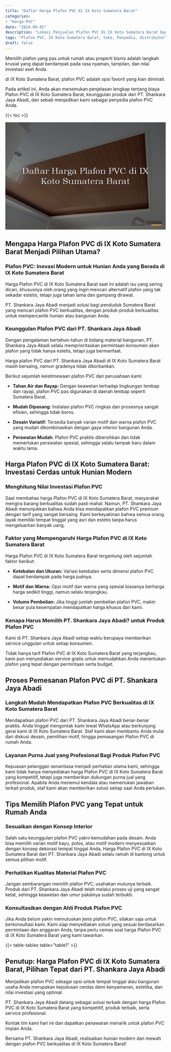 ```yaml
---
title: "Daftar Harga Plafon PVC di IX Koto Sumatera Barat"
categories: 
- "Harga-PVC"
date: "2024-09-05"
description: "Lokasi Penjualan Plafon PVC di IX Koto Sumatera Barat bagi tempat tinggal, perkantoran, serta ritel. Panel unggulan, pilihan motif, warna modern, beserta layanan instalasi ditangani oleh tenaga ahli berpengalaman dan garansi resmi!|Layanan penjualan Plafon PVC di IX Koto Sumatera Barat bagi kebutuhan rumah, kantor, atau ritel, beserta material terbaik dan penempatan oleh teknisi ahli dan jaminan resmi.|Solusi Plafon PVC di IX Koto Sumatera Barat yang terpercaya bagi rumah, kantor, serta toko, bersama material berkualitas dan pemasangan ditangani oleh tim ahli dan kepastian resmi.|Penyediaan Plafon PVC di IX Koto Sumatera Barat untuk rumah, perkantoran, serta gerai, beserta material berkualitas dan instalasi dikerjakan oleh tim profesional, disertai beserta kepastian resmi.}"
tags: "Plafon PVC, IX Koto Sumatera Barat, toko, Penyedia, distributor"
draft: false
---
```


Memilih plafon yang pas untuk rumah atau properti bisnis adalah langkah krusial yang dapat berdampak pada rasa nyaman, tampilan, dan nilai investasi aset Anda.

di IX Koto Sumatera Barat, plafon PVC adalah opsi favorit yang kian diminati.

Pada artikel ini, Anda akan menemukan penjelasan lengkap tentang biaya Plafon PVC di IX Koto Sumatera Barat, keunggulan produk dari PT. Shankara Jaya Abadi, dan sebab menjadikan kami sebagai penyedia plafon PVC Anda.

{{< toc >}}

![Daftar Harga Plafon PVC di IX Koto Sumatera Barat](/images/Harga-PVC/Daftar-Harga-Plafon-PVC-di-IX-Koto-Sumatera-Barat.png)


## Mengapa Harga Plafon PVC di IX Koto Sumatera Barat Menjadi Pilihan Utama?

### Plafon PVC: Inovasi Modern untuk Hunian Anda yang Berada di IX Koto Sumatera Barat

Harga Plafon PVC di IX Koto Sumatera Barat saat ini adalah isu yang sering dicari, khususnya oleh orang yang ingin mencari alternatif plafon yang tak sekadar estetis, tetapi juga tahan lama dan gampang dirawat.

PT. Shankara Jaya Abadi menjadi solusi bagi penduduk Sumatera Barat yang mencari plafon PVC berkualitas, dengan produk-produk berkualitas untuk mempercantik hunian atau bangunan Anda.

### Keunggulan Plafon PVC dari PT. Shankara Jaya Abadi

Dengan pengalaman bertahun-tahun di bidang material bangunan, PT. Shankara Jaya Abadi selalu memprioritaskan permintaan konsumen akan plafon yang tidak hanya estetis, tetapi juga bermanfaat.

Harga plafon PVC dari PT. Shankara Jaya Abadi di IX Koto Sumatera Barat masih bersaing, namun gradenya tidak dikorbankan.

Berikut sejumlah keistimewaan plafon PVC dari perusahaan kami:

- **Tahan Air dan Rayap:** Dengan keawetan terhadap lingkungan lembap dan rayap, plafon PVC pas digunakan di daerah lembap seperti Sumatera Barat.

- **Mudah Dipasang:** Instalasi plafon PVC ringkas dan prosesnya sangat efisien, sehingga tidak boros.

- **Desain Variatif:** Tersedia banyak varian motif dan warna plafon PVC yang mudah dikombinasikan dengan gaya interior bangunan Anda.

- **Perawatan Mudah:** Plafon PVC praktis dibersihkan dan tidak memerlukan perawatan spesial, sehingga selalu tampak baru dalam waktu lama.

## Harga Plafon PVC di IX Koto Sumatera Barat: Investasi Cerdas untuk Hunian Modern

### Menghitung Nilai Investasi Plafon PVC

Saat membahas harga Plafon PVC di IX Koto Sumatera Barat, masyarakat mengira barang berkualitas sudah pasti mahal. Namun, PT. Shankara Jaya Abadi menunjukkan bahwa Anda bisa mendapatkan plafon PVC premium dengan tarif yang sangat bersaing. Kami berkeyakinan bahwa semua orang layak memiliki tempat tinggal yang asri dan estetis tanpa harus mengeluarkan banyak uang.

### Faktor yang Mempengaruhi Harga Plafon PVC di IX Koto Sumatera Barat

Harga Plafon PVC di IX Koto Sumatera Barat tergantung oleh sejumlah faktor berikut:

- **Ketebalan dan Ukuran:** Variasi ketebalan serta dimensi plafon PVC dapat berdampak pada harga jualnya.

- **Motif dan Warna:** Opsi motif dan warna yang spesial biasanya berharga harga sedikit tinggi, namun selalu terjangkau.

- **Volume Pembelian:** Jika tinggi jumlah pembelian plafon PVC, makin besar pula kesempatan mendapatkan harga khusus dari kami.

### Kenapa Harus Memilih PT. Shankara Jaya Abadi? untuk Produk Plafon PVC

Kami di PT. Shankara Jaya Abadi setiap waktu berupaya memberikan service unggulan untuk setiap konsumen.

Tidak hanya tarif Plafon PVC di IX Koto Sumatera Barat yang terjangkau, kami pun menyediakan service gratis untuk memudahkan Anda menentukan plafon yang tepat dengan permintaan serta budget.

## Proses Pemesanan Plafon PVC di PT. Shankara Jaya Abadi

### Langkah Mudah Mendapatkan Plafon PVC Berkualitas di IX Koto Sumatera Barat

Mendapatkan plafon PVC dari PT. Shankara Jaya Abadi benar-benar praktis. Anda tinggal mengontak kami lewat WhatsApp atau berkunjung gerai kami di IX Koto Sumatera Barat. Staf kami akan membantu Anda mulai dari diskusi desain, pemilihan motif, hingga pemasangan Plafon PVC di rumah Anda.

### Layanan Purna Jual yang Profesional Bagi Produk Plafon PVC

Kepuasan pelanggan senantiasa menjadi perhatian utama kami, sehingga kami tidak hanya menyediakan harga Plafon PVC di IX Koto Sumatera Barat yang kompetitif, tetapi juga memberikan dukungan purna jual yang profesional. Apabila Anda menemui kendala atau memerlukan jawaban terkait produk, staf kami akan memberikan solusi setiap saat Anda perlukan.

## Tips Memilih Plafon PVC yang Tepat untuk Rumah Anda

### Sesuaikan dengan Konsep Interior

Salah satu keunggulan plafon PVC yakni kemudahan pada desain. Anda bisa memilih varian motif kayu, polos, atau motif modern menyesuaikan dengan konsep dekorasi tempat tinggal Anda. Harga Plafon PVC di IX Koto Sumatera Barat dari PT. Shankara Jaya Abadi selalu ramah di kantong untuk semua pilihan motif.

### Perhatikan Kualitas Material Plafon PVC

Jangan sembarangan memilih plafon PVC, usahakan mutunya terbaik. Produk dari PT. Shankara Jaya Abadi telah melalui proses uji yang sangat ketat, sehingga keawetan dan umur pakainya sudah terbukti.

### Konsultasikan dengan Ahli Produk Plafon PVC

Jika Anda belum yakin memutuskan jenis plafon PVC, silakan saja untuk berkonsultasi kami. Kami siap menyediakan solusi yang sesuai berdasarkan permintaan dan anggaran Anda, tanpa perlu cemas soal harga Plafon PVC di IX Koto Sumatera Barat yang kami tawarkan.

{{< table-tables table="table1" >}}

## Penutup: Harga Plafon PVC di IX Koto Sumatera Barat, Pilihan Tepat dari PT. Shankara Jaya Abadi

Menjadikan plafon PVC sebagai opsi untuk tempat tinggal atau bangunan usaha Anda merupakan keputusan cerdas demi kenyamanan, estetika, dan nilai investasi yang optimal.

PT. Shankara Jaya Abadi datang sebagai solusi terbaik dengan harga Plafon PVC di IX Koto Sumatera Barat yang kompetitif, produk terbaik, serta service profesional.

Kontak tim kami hari ini dan dapatkan penawaran menarik untuk plafon PVC impian Anda.

Bersama PT. Shankara Jaya Abadi, realisaikan hunian modern dan mewah dengan plafon PVC berkualitas di IX Koto Sumatera Barat!